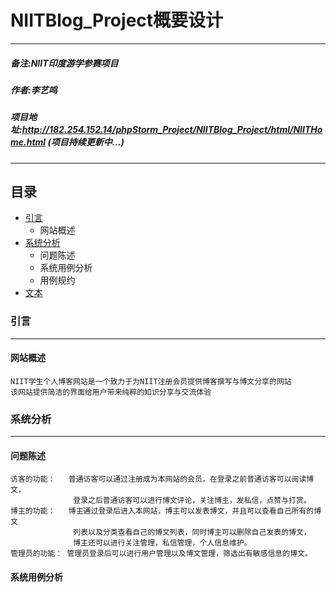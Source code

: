 # NIITBlog_Project概要设计
****
##### 备注:NIIT印度游学参赛项目
##### 作者:李艺鸣
##### 项目地址:http://182.254.152.14/phpStorm_Project/NIITBlog_Project/html/NIITHome.html (项目持续更新中...)
****
## 目录
* [引言](#引言)
    * 网站概述
* [系统分析](#系统分析)
    * 问题陈述
    * 系统用例分析
    * 用例规约
* [文本](#文本)

### 引言
****
#### 网站概述
```
NIIT学生个人博客网站是一个致力于为NIIT注册会员提供博客撰写与博文分享的网站
该网站提供简洁的界面给用户带来纯粹的知识分享与交流体验
```
### 系统分析
****
#### 问题陈述
```
访客的功能：   普通访客可以通过注册成为本网站的会员，在登录之前普通访客可以阅读博文，
              登录之后普通访客可以进行博文评论，关注博主，发私信，点赞与打赏。
博主的功能：   博主通过登录后进入本网站，博主可以发表博文，并且可以查看自己所有的博文
              列表以及分类查看自己的博文列表，同时博主可以删除自己发表的博文，
              博主还可以进行关注管理，私信管理，个人信息维护。
管理员的功能： 管理员登录后可以进行用户管理以及博文管理，筛选出有敏感信息的博文。
```
#### 系统用例分析
<img src=""/>
